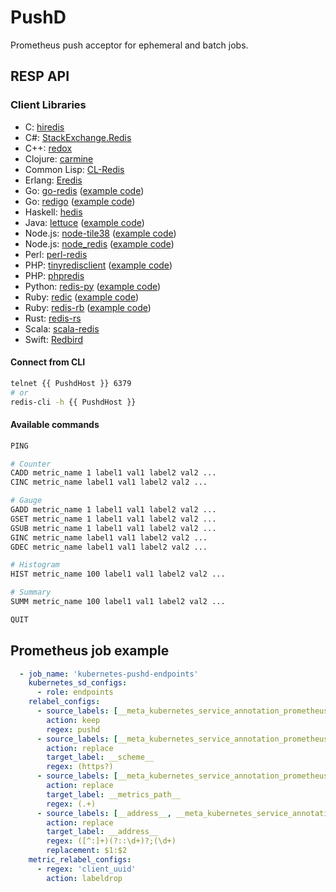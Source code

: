 # PushD
Prometheus push acceptor for ephemeral and batch jobs.

## RESP API

### Client Libraries

- C: [hiredis](https://github.com/redis/hiredis)
- C#: [StackExchange.Redis](https://github.com/StackExchange/StackExchange.Redis)
- C++: [redox](https://github.com/hmartiro/redox)
- Clojure: [carmine](https://github.com/ptaoussanis/carmine)
- Common Lisp: [CL-Redis](https://github.com/vseloved/cl-redis)
- Erlang: [Eredis](https://github.com/wooga/eredis)
- Go: [go-redis](https://github.com/go-redis/redis) ([example code](https://github.com/tidwall/tile38/wiki/Go-example-(go-redis)))
- Go: [redigo](https://github.com/gomodule/redigo) ([example code](https://github.com/tidwall/tile38/wiki/Go-example-(redigo)))
- Haskell: [hedis](https://github.com/informatikr/hedis)
- Java: [lettuce](https://github.com/mp911de/lettuce) ([example code](https://github.com/tidwall/tile38/wiki/Java-example-(lettuce)))
- Node.js: [node-tile38](https://github.com/phulst/node-tile38) ([example code](https://github.com/tidwall/tile38/wiki/Node.js-example-(node-tile38)))
- Node.js: [node_redis](https://github.com/NodeRedis/node_redis) ([example code](https://github.com/tidwall/tile38/wiki/Node.js-example-(node-redis)))
- Perl: [perl-redis](https://github.com/PerlRedis/perl-redis)
- PHP: [tinyredisclient](https://github.com/ptrofimov/tinyredisclient) ([example code](https://github.com/tidwall/tile38/wiki/PHP-example-(tinyredisclient)))
- PHP: [phpredis](https://github.com/phpredis/phpredis)
- Python: [redis-py](https://github.com/andymccurdy/redis-py) ([example code](https://github.com/tidwall/tile38/wiki/Python-example))
- Ruby: [redic](https://github.com/amakawa/redic) ([example code](https://github.com/tidwall/tile38/wiki/Ruby-example-(redic)))
- Ruby: [redis-rb](https://github.com/redis/redis-rb) ([example code](https://github.com/tidwall/tile38/wiki/Ruby-example-(redis-rb)))
- Rust: [redis-rs](https://github.com/mitsuhiko/redis-rs)
- Scala: [scala-redis](https://github.com/debasishg/scala-redis)
- Swift: [Redbird](https://github.com/czechboy0/Redbird)

#### Connect from CLI
```bash
telnet {{ PushdHost }} 6379
# or
redis-cli -h {{ PushdHost }}
```

#### Available commands
```bash
PING

# Counter
CADD metric_name 1 label1 val1 label2 val2 ...
CINC metric_name label1 val1 label2 val2 ...

# Gauge
GADD metric_name 1 label1 val1 label2 val2 ...
GSET metric_name 1 label1 val1 label2 val2 ...
GSUB metric_name 1 label1 val1 label2 val2 ...
GINC metric_name label1 val1 label2 val2 ...
GDEC metric_name label1 val1 label2 val2 ...

# Histogram
HIST metric_name 100 label1 val1 label2 val2 ...

# Summary
SUMM metric_name 100 label1 val1 label2 val2 ...

QUIT
```

## Prometheus job example
```yaml
  - job_name: 'kubernetes-pushd-endpoints'
    kubernetes_sd_configs:
      - role: endpoints
    relabel_configs:
      - source_labels: [__meta_kubernetes_service_annotation_prometheus_io_scrape]
        action: keep
        regex: pushd
      - source_labels: [__meta_kubernetes_service_annotation_prometheus_io_scheme]
        action: replace
        target_label: __scheme__
        regex: (https?)
      - source_labels: [__meta_kubernetes_service_annotation_prometheus_io_path]
        action: replace
        target_label: __metrics_path__
        regex: (.+)
      - source_labels: [__address__, __meta_kubernetes_service_annotation_prometheus_io_port]
        action: replace
        target_label: __address__
        regex: ([^:]+)(?::\d+)?;(\d+)
        replacement: $1:$2
    metric_relabel_configs:
      - regex: 'client_uuid'
        action: labeldrop
```
